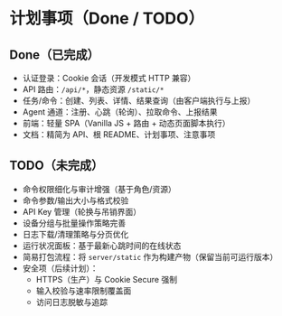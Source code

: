 # 计划事项（Done / TODO）

## Done（已完成）
- 认证登录：Cookie 会话（开发模式 HTTP 兼容）
- API 路由：`/api/*`，静态资源 `/static/*`
- 任务/命令：创建、列表、详情、结果查询（由客户端执行与上报）
- Agent 通道：注册、心跳（轮询）、拉取命令、上报结果
- 前端：轻量 SPA（Vanilla JS + 路由 + 动态页面脚本执行）
- 文档：精简为 API、根 README、计划事项、注意事项

## TODO（未完成）
- 命令权限细化与审计增强（基于角色/资源）
- 命令参数/输出大小与格式校验
- API Key 管理（轮换与吊销界面）
- 设备分组与批量操作策略完善
- 日志下载/清理策略与分页优化
- 运行状况面板：基于最新心跳时间的在线状态
- 简易打包流程：将 `server/static` 作为构建产物（保留当前可运行版本）
- 安全项（后续计划）：
  - HTTPS（生产）与 Cookie Secure 强制
  - 输入校验与速率限制覆盖面
  - 访问日志脱敏与追踪